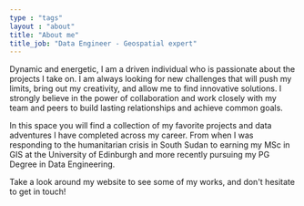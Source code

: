 ```yaml
---
type : "tags"
layout : "about"
title: "About me"
title_job: "Data Engineer - Geospatial expert"
---
```


Dynamic and energetic, I am a driven individual who is passionate about the projects I take on. I am always looking for new challenges that will push my limits, bring out my creativity, and allow me to find innovative solutions. I strongly believe in the power of collaboration and work closely with my team and peers to build lasting relationships and achieve common goals.

In this space you will find a collection of my favorite projects and data adventures I have completed across my career. From when I was responding to the humanitarian crisis in South Sudan to earning my MSc in GIS at the University of Edinburgh and more recently pursuing my PG Degree in Data Engineering.


 
Take a look around my website to see some of my works, and don't hesitate to get in touch!
